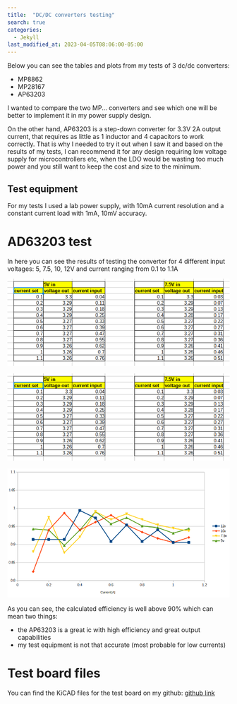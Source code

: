 ```yaml
---
title:  "DC/DC converters testing"
search: true
categories: 
  - Jekyll
last_modified_at: 2023-04-05T08:06:00-05:00
---
```



Below you can see the tables and plots from my tests of 3 dc/dc converters: 
* MP8862
* MP28167
* AP63203

I wanted to compare the two MP... converters and see which one will be better to implement it in my power supply design. 

On the other hand, AP63203 is a step-down converter for 3.3V 2A output current, that requires as little as 1 inductor and 4 capacitors to work correctly.
That is why I needed to try it out when I saw it and based on the results of my tests, I can recommend it for any design requiring low voltage supply
for microcontrollers etc, when the LDO would be wasting too much power and you still want to keep the cost and size to the minimum.


## Test equipment
For my tests I used a lab power supply, with 10mA current resolution and a constant current load with 1mA, 10mV accuracy. 


# AD63203 test
In here you can see the results of testing the converter for 4 different input voltages: 5, 7.5, 10, 12V
and current ranging from 0.1 to 1.1A

![table1](/assets/images/dc_converter_test/AP63203/table1.PNG)

![table2](/assets/images/dc_converter_test/AP63203/table1.PNG)

![eff](/assets/images/dc_converter_test/AP63203/efficiency.PNG)

As you can see, the calculated efficiency is well above 90% which can mean two things: 
* the AP63203 is a great ic with high efficiency and great output capabilities
* my test equipment is not that accurate (most probable for low currents)

# Test board files
You can find the KiCAD files for the test board on my github:
[github link](https://github.com/411568/MP28167-MP8862_test_board)
